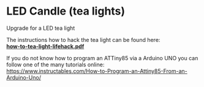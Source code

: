 # LED Candle (tea lights)
Upgrade for a LED tea light

The instructions how to hack the tea light can be found here:<br>
[<b>how-to-tea-light-lifehack.pdf</b>](https://github.com/tscha70/LEDCandle/blob/main/how-to-tea-light-lifehack.pdf)

If you do not know how to program an ATTiny85 via a Arduino UNO you can follow one of the many tutorials online:<br>
https://www.instructables.com/How-to-Program-an-Attiny85-From-an-Arduino-Uno/


